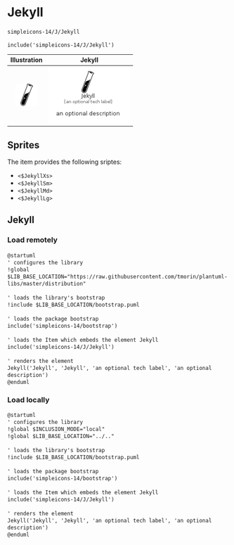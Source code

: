 # Jekyll


```text
simpleicons-14/J/Jekyll
```

```text
include('simpleicons-14/J/Jekyll')
```



| Illustration | Jekyll |
| :---: | :---: |
| ![illustration for Illustration](../../simpleicons-14/J/Jekyll.png) | ![illustration for Jekyll](../../simpleicons-14/J/Jekyll.Local.png) |



## Sprites
The item provides the following sriptes:

- `<$JekyllXs>`
- `<$JekyllSm>`
- `<$JekyllMd>`
- `<$JekyllLg>`





## Jekyll

### Load remotely
```plantuml
@startuml
' configures the library
!global $LIB_BASE_LOCATION="https://raw.githubusercontent.com/tmorin/plantuml-libs/master/distribution"

' loads the library's bootstrap
!include $LIB_BASE_LOCATION/bootstrap.puml

' loads the package bootstrap
include('simpleicons-14/bootstrap')

' loads the Item which embeds the element Jekyll
include('simpleicons-14/J/Jekyll')

' renders the element
Jekyll('Jekyll', 'Jekyll', 'an optional tech label', 'an optional description')
@enduml
```

### Load locally
```plantuml
@startuml
' configures the library
!global $INCLUSION_MODE="local"
!global $LIB_BASE_LOCATION="../.."

' loads the library's bootstrap
!include $LIB_BASE_LOCATION/bootstrap.puml

' loads the package bootstrap
include('simpleicons-14/bootstrap')

' loads the Item which embeds the element Jekyll
include('simpleicons-14/J/Jekyll')

' renders the element
Jekyll('Jekyll', 'Jekyll', 'an optional tech label', 'an optional description')
@enduml
```

